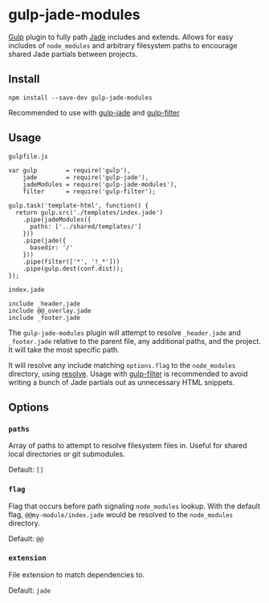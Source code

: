 # gulp-jade-modules

[Gulp](http://gulpjs.com/) plugin to fully path [Jade](http://jade-lang.com/) includes and extends. Allows for easy includes of `node_modules` and arbitrary filesystem paths to encourage shared Jade partials between projects.

## Install

`npm install --save-dev gulp-jade-modules`

Recommended to use with [gulp-jade](https://www.npmjs.com/package/gulp-jade) and [gulp-filter](https://www.npmjs.com/package/gulp-filter)

## Usage

`gulpfile.js`
````
var gulp        = require('gulp'),
    jade        = require('gulp-jade'),
    jadeModules = require('gulp-jade-modules'),
    filter      = require('gulp-filter');

gulp.task('template-html', function() {
  return gulp.src('./templates/index.jade')
    .pipe(jadeModules({
      paths: ['../shared/templates/']
    }))
    .pipe(jade({
      basedir: '/'
    }))
    .pipe(filter(['*', '!_*']))
    .pipe(gulp.dest(conf.dist));
});
````

`index.jade`
````
include _header.jade
include @@_overlay.jade
include _footer.jade
````

The `gulp-jade-modules` plugin will attempt to resolve `_header.jade` and `_footer.jade` relative to the parent file, any additional paths, and the project. It will take the most specific path.

It will resolve any include matching `options.flag` to the `node_modules` directory, using [resolve](https://www.npmjs.com/package/resolve). Usage with [gulp-filter](https://www.npmjs.com/package/gulp-filter) is recommended to avoid writing a bunch of Jade partials out as unnecessary HTML snippets.

## Options

### `paths`

Array of paths to attempt to resolve filesystem files in. Useful for shared local directories or git submodules.

Default: `[]`

### `flag`

Flag that occurs before path signaling `node_modules` lookup. With the default flag, `@@my-module/index.jade` would be resolved to the `node_modules` directory.

Default: `@@`

### `extension`

File extension to match dependencies to.

Default: `jade`
